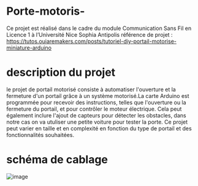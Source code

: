 # Porte-motoris-
Ce projet est réalisé dans le cadre du module Communication Sans Fil en Licence 1 à l’Université 
Nice Sophia Antipolis 
référence de projet : https://tutos.ouiaremakers.com/posts/tutoriel-diy-portail-motorise-miniature-arduino
# description du projet
le projet de portail motorisé consiste à automatiser l'ouverture et la fermeture d'un portail grâce à un système motorisé.La carte Arduino est programmée pour recevoir des instructions, telles que l'ouverture ou la fermeture du portail, et pour contrôler le moteur électrique. Cela peut également inclure l'ajout de capteurs pour détecter les obstacles, dans notre cas on va utuliser une petite voiture pour tester la porte.
Ce projet peut varier en taille et en complexité en fonction du type de portail et des fonctionnalités souhaitées.


# schéma de cablage
![image](https://github.com/rniwar/Porte-motoris-/assets/167518957/8efe51ab-0b66-4784-9862-d24139e2d2dd)



